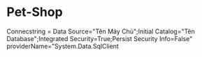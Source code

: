 # Pet-Shop
Connecstring = Data Source="Tên Máy Chủ";Initial Catalog="Tên Database";Integrated Security=True;Persist Security Info=False" providerName="System.Data.SqlClient
